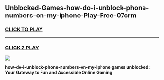 
## Unblocked-Games-how-do-i-unblock-phone-numbers-on-my-iphone-Play-Free-07crm
<h3>
<a href="https://premium76.site?title=how-do-i-unblock-phone-numbers-on-my-iphone&ref=23A">CLICK TO PLAY</a></h3>
<hr>

<h3>
<a href="https://premium76.site?title=how-do-i-unblock-phone-numbers-on-my-iphone&ref=23A">CLICK 2 PLAY</a>
  
</h3>

<a href="https://premium76.site?title=how-do-i-unblock-phone-numbers-on-my-iphone&ref=23A"><img src="https://clearcache.store/games.png"></a>


**how-do-i-unblock-phone-numbers-on-my-iphone games unblocked: Your Gateway to Fun and Accessible Online Gaming**
